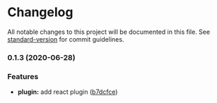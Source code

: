 # Changelog

All notable changes to this project will be documented in this file. See [standard-version](https://github.com/conventional-changelog/standard-version) for commit guidelines.

### 0.1.3 (2020-06-28)


### Features

* **plugin:** add react plugin ([b7dcfce](https://github.com/alanhg/react-eslint-recommend-rule/commit/b7dcfcea93e87ba7880a2975f6ea3af48fd12ea0))
